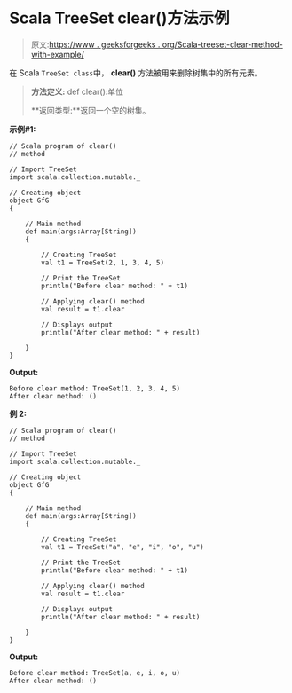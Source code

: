 # Scala TreeSet clear()方法示例

> 原文:[https://www . geeksforgeeks . org/Scala-treeset-clear-method-with-example/](https://www.geeksforgeeks.org/scala-treeset-clear-method-with-example/)

在 Scala `TreeSet class`中， **clear()** 方法被用来删除树集中的所有元素。

> **方法定义:** def clear():单位
> 
> **返回类型:**返回一个空的树集。

**示例#1:**

```
// Scala program of clear() 
// method 

// Import TreeSet
import scala.collection.mutable._

// Creating object 
object GfG 
{ 

    // Main method 
    def main(args:Array[String]) 
    { 

        // Creating TreeSet
        val t1 = TreeSet(2, 1, 3, 4, 5) 

        // Print the TreeSet
        println("Before clear method: " + t1) 

        // Applying clear() method  
        val result = t1.clear

        // Displays output 
        println("After clear method: " + result)

    } 
} 
```

**Output:**

```
Before clear method: TreeSet(1, 2, 3, 4, 5)
After clear method: ()

```

**例 2:**

```
// Scala program of clear() 
// method 

// Import TreeSet
import scala.collection.mutable._

// Creating object 
object GfG 
{ 

    // Main method 
    def main(args:Array[String]) 
    { 

        // Creating TreeSet
        val t1 = TreeSet("a", "e", "i", "o", "u")

        // Print the TreeSet
        println("Before clear method: " + t1) 

        // Applying clear() method  
        val result = t1.clear

        // Displays output 
        println("After clear method: " + result)

    } 
} 
```

**Output:**

```
Before clear method: TreeSet(a, e, i, o, u)
After clear method: ()

```